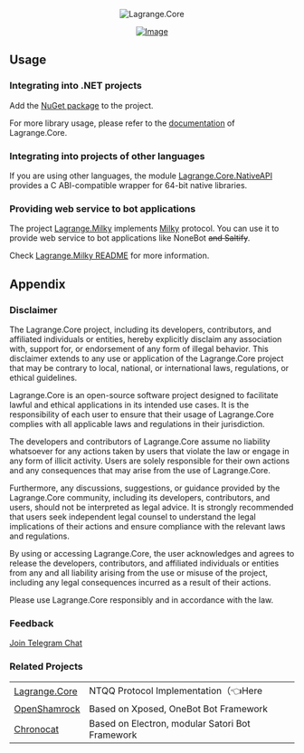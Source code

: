 <div align="center">

![Lagrange.Core](https://socialify.git.ci/KonataDev/Lagrange.Core/image?description=1&descriptionEditable=An%20Implementation%20of%20NTQQ%20Protocol%2C%20with%20Pure%20C%23%2CDerived%20from%20Konata.Core&font=Jost&forks=1&issues=1&logo=https%3A%2F%2Fstatic.live.moe%2Flagrange.jpg&name=1&pattern=Diagonal%20Stripes&pulls=1&stargazers=1&theme=Auto)

[![Image](https://trendshift.io/api/badge/repositories/3486)](https://trendshift.io/repositories/3486)

</div>

## Usage

### Integrating into .NET projects

Add the [NuGet package](https://www.nuget.org/packages/Lagrange.Core/) to the project.

For more library usage, please refer to the [documentation](https://lagrangedev.github.io/Lagrange.Doc/v2/Lagrange.Core) of Lagrange.Core.

### Integrating into projects of other languages

If you are using other languages, the module [Lagrange.Core.NativeAPI](https://lagrangedev.github.io/Lagrange.Doc/v2/Lagrange.Core.NativeAPI/) provides a C ABI-compatible wrapper for 64-bit native libraries.

### Providing web service to bot applications

The project [Lagrange.Milky](https://github.com/LagrangeDev/LagrangeV2/tree/main/Lagrange.Milky) implements [Milky](https://milky.ntqqrev.org/) protocol. You can use it to provide web service to bot applications like NoneBot ~~and Saltify~~.

Check [Lagrange.Milky README](https://github.com/LagrangeDev/LagrangeV2/tree/main/Lagrange.Milky#readme) for more information.

## Appendix

### Disclaimer

The Lagrange.Core project, including its developers, contributors, and affiliated individuals or entities, hereby explicitly disclaim any association with, support for, or endorsement of any form of illegal behavior. This disclaimer extends to any use or application of the Lagrange.Core project that may be contrary to local, national, or international laws, regulations, or ethical guidelines.

Lagrange.Core is an open-source software project designed to facilitate lawful and ethical applications in its intended use cases. It is the responsibility of each user to ensure that their usage of Lagrange.Core complies with all applicable laws and regulations in their jurisdiction.

The developers and contributors of Lagrange.Core assume no liability whatsoever for any actions taken by users that violate the law or engage in any form of illicit activity. Users are solely responsible for their own actions and any consequences that may arise from the use of Lagrange.Core.

Furthermore, any discussions, suggestions, or guidance provided by the Lagrange.Core community, including its developers, contributors, and users, should not be interpreted as legal advice. It is strongly recommended that users seek independent legal counsel to understand the legal implications of their actions and ensure compliance with the relevant laws and regulations.

By using or accessing Lagrange.Core, the user acknowledges and agrees to release the developers, contributors, and affiliated individuals or entities from any and all liability arising from the use or misuse of the project, including any legal consequences incurred as a result of their actions.

Please use Lagrange.Core responsibly and in accordance with the law.

### Feedback

[Join Telegram Chat](https://t.me/+6HNTeJO0JqtlNmRl)

### Related Projects

<table>
<tr>
  <td><a href="https://github.com/LagrangeDev/Lagrange.Core">Lagrange.Core</a></td>
  <td>NTQQ Protocol Implementation（👈Here</td>
</tr>
<tr>
  <td><a href="https://github.com/whitechi73/OpenShamrock">OpenShamrock</a></td>
  <td>Based on Xposed, OneBot Bot Framework</td>
</tr>
<tr>
  <td><a href="https://github.com/chrononeko/chronocat">Chronocat</a></td>
  <td>Based on Electron, modular Satori Bot Framework</td>
</tr>
</table>
